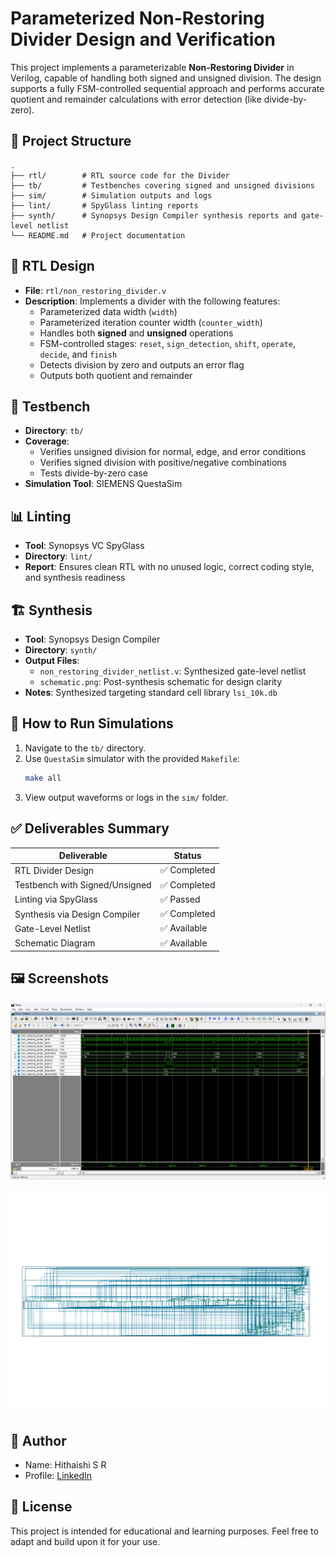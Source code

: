 
# Parameterized Non-Restoring Divider Design and Verification

This project implements a parameterizable **Non-Restoring Divider** in Verilog, capable of handling both signed and unsigned division. The design supports a fully FSM-controlled sequential approach and performs accurate quotient and remainder calculations with error detection (like divide-by-zero).

## 🔧 Project Structure

```
.
├── rtl/        # RTL source code for the Divider
├── tb/         # Testbenches covering signed and unsigned divisions
├── sim/        # Simulation outputs and logs
├── lint/       # SpyGlass linting reports
├── synth/      # Synopsys Design Compiler synthesis reports and gate-level netlist
└── README.md   # Project documentation
```

## 📂 RTL Design

- **File**: `rtl/non_restoring_divider.v`
- **Description**: Implements a divider with the following features:
  - Parameterized data width (`width`)
  - Parameterized iteration counter width (`counter_width`)
  - Handles both **signed** and **unsigned** operations
  - FSM-controlled stages: `reset`, `sign_detection`, `shift`, `operate`, `decide`, and `finish`
  - Detects division by zero and outputs an error flag
  - Outputs both quotient and remainder

## 🧪 Testbench

- **Directory**: `tb/`
- **Coverage**:
  - Verifies unsigned division for normal, edge, and error conditions
  - Verifies signed division with positive/negative combinations
  - Tests divide-by-zero case
- **Simulation Tool**: SIEMENS QuestaSim

## 📊 Linting

- **Tool**: Synopsys VC SpyGlass
- **Directory**: `lint/`
- **Report**: Ensures clean RTL with no unused logic, correct coding style, and synthesis readiness

## 🏗️ Synthesis

- **Tool**: Synopsys Design Compiler
- **Directory**: `synth/`
- **Output Files**:
  - `non_restoring_divider_netlist.v`: Synthesized gate-level netlist
  - `schematic.png`: Post-synthesis schematic for design clarity
- **Notes**: Synthesized targeting standard cell library `lsi_10k.db`

## 📝 How to Run Simulations

1. Navigate to the `tb/` directory.
2. Use `QuestaSim` simulator with the provided `Makefile`:
   ```bash
   make all
   ```
3. View output waveforms or logs in the `sim/` folder.

## ✅ Deliverables Summary

| Deliverable                     | Status          |
|---------------------------------|-----------------|
| RTL Divider Design              | ✅ Completed     |
| Testbench with Signed/Unsigned | ✅ Completed     |
| Linting via SpyGlass            | ✅ Passed        |
| Synthesis via Design Compiler   | ✅ Completed     |
| Gate-Level Netlist              | ✅ Available     |
| Schematic Diagram               | ✅ Available     |

## 🖼️ Screenshots

![Simulation](sim/simulation.png)

![Schematic](synth/schematic.png)

## 📌 Author

- Name: Hithaishi S R
- Profile: [LinkedIn](https://www.linkedin.com/in/hithaishisr)

## 📜 License

This project is intended for educational and learning purposes. Feel free to adapt and build upon it for your use.
